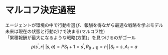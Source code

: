 # マルコフ決定過程  
エージェントが環境の中で行動を選び、報酬を得ながら最適な戦略を学ぶモデル  
未来は現在の状態と行動だけで決まる(マルコフ性)  
「累積報酬が最大になるような戦略(方策)」を見つけるのがゴール  
$$
p(s^',r ┤|  s,a)=P{S_t+1=s^',R_(t+1)=r ┤| S_t=s,A_t=a}
$$
